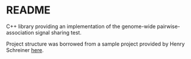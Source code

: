 # README

C++ library providing an implementation of the genome-wide pairwise-association signal sharing test.

Project structure was borrowed from a sample project provided by Henry Schreiner [here](https://gitlab.com/CLIUtils/modern-cmake/-/tree/master/examples/extended-project).
